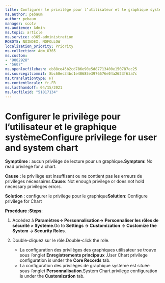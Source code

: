 ```yaml
---
title: Configurer le privilège pour l’utilisateur et le graphique système
ms.author: pebaum
author: pebaum
manager: scotv
ms.audience: Admin
ms.topic: article
ms.service: o365-administration
ROBOTS: NOINDEX, NOFOLLOW
localization_priority: Priority
ms.collection: Adm_O365
ms.custom:
- "9002928"
- "5607"
ms.openlocfilehash: eb88ce45b2cd786e90e5d87713400e150787ec25
ms.sourcegitcommit: 8bc60ec34bc1e40685e3976576e04a2623f63a7c
ms.translationtype: HT
ms.contentlocale: fr-FR
ms.lasthandoff: 04/15/2021
ms.locfileid: "51817134"
---
```

# <a name="configure-privilege-for-user-and-system-chart"></a><span data-ttu-id="25b3f-102">Configurer le privilège pour l’utilisateur et le graphique système</span><span class="sxs-lookup"><span data-stu-id="25b3f-102">Configure privilege for user and system chart</span></span>

<span data-ttu-id="25b3f-103">**Symptôme** : aucun privilège de lecture pour un graphique.</span><span class="sxs-lookup"><span data-stu-id="25b3f-103">**Symptom**: No read privilege for a chart.</span></span>

<span data-ttu-id="25b3f-104">**Cause** : le privilège est insuffisant ou ne contient pas les erreurs de privilèges nécessaires.</span><span class="sxs-lookup"><span data-stu-id="25b3f-104">**Cause**: Not enough privilege or does not hold necessary privileges errors.</span></span>

<span data-ttu-id="25b3f-105">**Solution** : configurer le privilège pour le graphique</span><span class="sxs-lookup"><span data-stu-id="25b3f-105">**Solution**: Configure privilege for Chart</span></span>

<span data-ttu-id="25b3f-106">**Procédure** :</span><span class="sxs-lookup"><span data-stu-id="25b3f-106">**Steps**:</span></span>

1. <span data-ttu-id="25b3f-107">Accédez à **Paramètres-> Personnalisation-> Personnaliser les rôles de sécurité > Système**.</span><span class="sxs-lookup"><span data-stu-id="25b3f-107">Go to **Settings -> Customization -> Customize the System -> Security Roles**.</span></span>

2. <span data-ttu-id="25b3f-108">Double-cliquez sur le rôle.</span><span class="sxs-lookup"><span data-stu-id="25b3f-108">Double-click the role.</span></span>

    - <span data-ttu-id="25b3f-109">La configuration des privilèges des graphiques utilisateur se trouve sous l’onglet **Enregistrements principaux** .</span><span class="sxs-lookup"><span data-stu-id="25b3f-109">User Chart privilege configuration is under the **Core Records** tab.</span></span>
    - <span data-ttu-id="25b3f-110">La configuration des privilèges de graphique système est située sous l’onglet **Personnalisation**.</span><span class="sxs-lookup"><span data-stu-id="25b3f-110">System Chart privilege configuration is under the **Customization** tab.</span></span>
